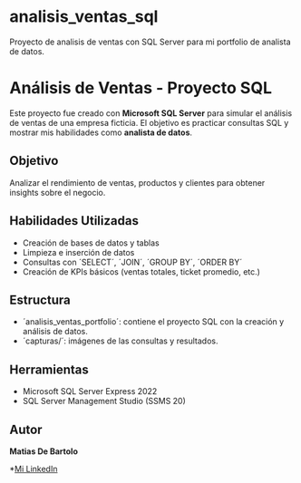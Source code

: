 # analisis_ventas_sql
Proyecto de analisis de ventas con SQL Server para mi portfolio de analista de datos.

# Análisis de Ventas - Proyecto SQL

Este proyecto fue creado con **Microsoft SQL Server** para simular el análisis de ventas de una empresa ficticia.
El objetivo es practicar consultas SQL y mostrar mis habilidades como **analista de datos**.

## Objetivo

Analizar el rendimiento de ventas, productos y clientes para obtener insights sobre el negocio.

## Habilidades Utilizadas

- Creación de bases de datos y tablas
- Limpieza e inserción de datos
- Consultas con ´SELECT´, ´JOIN´, ´GROUP BY´, ´ORDER BY´
- Creación de KPIs básicos (ventas totales, ticket promedio, etc.)

## Estructura

- ´analisis_ventas_portfolio´: contiene el proyecto SQL con la creación y análisis de datos.
- ´capturas/´: imágenes de las consultas y resultados.

## Herramientas

- Microsoft SQL Server Express 2022
- SQL Server Management Studio (SSMS 20)

## Autor
**Matias De Bartolo**

*[Mi LinkedIn](https://www.linkedin.com/in/matias-de-bartolo/)
